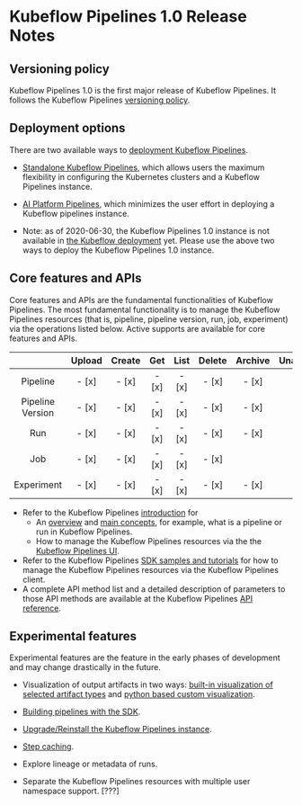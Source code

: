 # Kubeflow Pipelines 1.0 Release Notes

## Versioning policy

Kubeflow Pipelines 1.0 is the first major release of Kubeflow Pipelines. It follows the Kubeflow Pipelines [versioning policy](https://github.com/kubeflow/pipelines/blob/master/docs/releases/versioning-policy.md).

## Deployment options

There are two available ways to [deployment Kubeflow Pipelines](https://www.kubeflow.org/docs/pipelines/installation/overview/).

* [Standalone Kubeflow Pipelines](https://www.kubeflow.org/docs/pipelines/installation/standalone-deployment/), which allows users the maximum flexibility in configuring the Kubernetes clusters and a Kubeflow Pipelines instance.

* [AI Platform Pipelines](https://cloud.google.com/ai-platform/pipelines/docs), which minimizes the user effort in deploying a Kubeflow pipelines instance.

* Note: as of 2020-06-30, the Kubeflow Pipelines 1.0 instance is not available in [the Kubeflow deployment](https://www.kubeflow.org/docs/pipelines/installation/overview/#full-kubeflow) yet. Please use the above two ways
to deploy the Kubeflow Pipelines 1.0 instance.

## Core features and APIs

Core features and APIs are the fundamental functionalities of Kubeflow Pipelines. The most fundamental functionality is to manage the Kubeflow Pipelines resources (that is, pipeline, pipeline version, run, job, experiment) via the operations listed below. Active supports are available for core features and APIs.

|                  | Upload | Create | Get | List | Delete | Archive | Unarchive | Enable | Disable | Terminate | Retry |
|:----------------:|:------:|:------:|:---:|:----:|:------:|:-------:|:---------:|:------:|:-------:|:---------:|:-----:|
| Pipeline         | - [x]  |  - [x] |- [x]|- [x] | - [x]  | - [x]   | - [x]     |
| Pipeline Version | - [x]  |  - [x] |- [x]|- [x] | - [x]  | - [x]   | - [x]     |
| Run              | - [x]  |  - [x] |- [x]|- [x] | - [x]  | - [x]   | - [x]     |        |         | - [x]     | - [x] |
| Job              | - [x]  |  - [x] |- [x]|- [x] | - [x]  |         |           | - [x]  | - [x]   |
| Experiment       | - [x]  |  - [x] |- [x]|- [x] | - [x]  | - [x]   | - [x]     |

* Refer to the Kubeflow Pipelines [introduction]((https://www.kubeflow.org/docs/pipelines/overview/)) for
  - An [overview](https://www.kubeflow.org/docs/pipelines/overview/pipelines-overview/) and [main concepts](https://www.kubeflow.org/docs/pipelines/overview/concepts/), for example, what is a pipeline or run in Kubeflow Pipelines.
  - How to manage the Kubeflow Pipelines resources via the the [Kubeflow Pipelines UI](https://www.kubeflow.org/docs/pipelines/overview/interfaces/).
* Refer to the Kubeflow Pipelines [SDK samples and tutorials](https://www.kubeflow.org/docs/pipelines/tutorials/sdk-examples/)
for how to manage the Kubeflow Pipelines resources via the Kubeflow Pipelines client.
* A complete API method list and a detailed description of parameters to those API methods are available at the Kubeflow Pipelines [API reference](https://www.kubeflow.org/docs/pipelines/reference/api/kubeflow-pipeline-api-spec/).

## Experimental features

Experimental features are the feature in the early phases of development and may change drastically in the future.

* Visualization of output artifacts in two ways: [built-in visualization of selected artifact types](https://www.kubeflow.org/docs/pipelines/sdk/python-based-visualizations/) and [python based custom visualization](https://www.kubeflow.org/docs/pipelines/sdk/python-based-visualizations/).

* [Building pipelines with the SDK](https://www.kubeflow.org/docs/pipelines/sdk/).

* [Upgrade/Reinstall the Kubeflow Pipelines instance](https://www.kubeflow.org/docs/pipelines/upgrade/).

* [Step caching](https://www.kubeflow.org/docs/pipelines/caching/).

* Explore lineage or metadata of runs.

* Separate the Kubeflow Pipelines resources with multiple user namespace support. [???]


